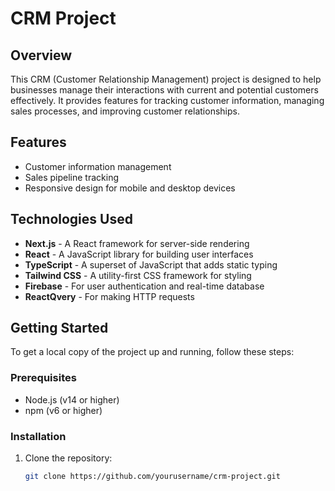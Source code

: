 # CRM Project

## Overview

This CRM (Customer Relationship Management) project is designed to help businesses manage their interactions with current and potential customers effectively. It provides features for tracking customer information, managing sales processes, and improving customer relationships.

## Features

- Customer information management
- Sales pipeline tracking
- Responsive design for mobile and desktop devices

## Technologies Used

- **Next.js** - A React framework for server-side rendering
- **React** - A JavaScript library for building user interfaces
- **TypeScript** - A superset of JavaScript that adds static typing
- **Tailwind CSS** - A utility-first CSS framework for styling
- **Firebase** - For user authentication and real-time database
- **ReactQvery** - For making HTTP requests

## Getting Started

To get a local copy of the project up and running, follow these steps:

### Prerequisites

- Node.js (v14 or higher)
- npm (v6 or higher)

### Installation

1. Clone the repository:
   ```bash
   git clone https://github.com/yourusername/crm-project.git
   ```
